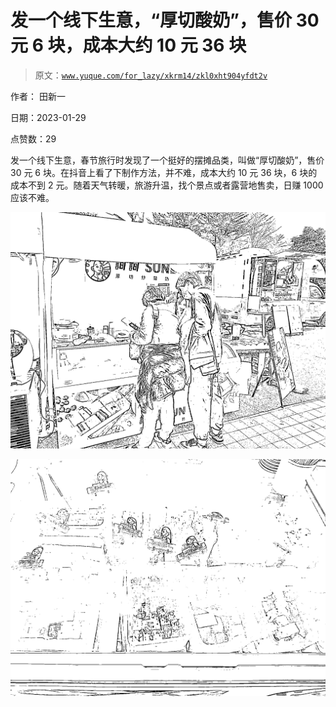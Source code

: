 # 发一个线下生意，“厚切酸奶”，售价 30 元 6 块，成本大约 10 元 36 块

> 原文：[`www.yuque.com/for_lazy/xkrm14/zkl0xht904yfdt2v`](https://www.yuque.com/for_lazy/xkrm14/zkl0xht904yfdt2v)



作者： 田新一 

日期：2023-01-29 

点赞数：29 

发一个线下生意，春节旅行时发现了一个挺好的摆摊品类，叫做“厚切酸奶”，售价 30 元 6 块。在抖音上看了下制作方法，并不难，成本大约 10 元 36 块，6 块的成本不到 2 元。随着天气转暖，旅游升温，找个景点或者露营地售卖，日赚 1000 应该不难。 

![](img/47621336731fd90b1ea32d863ff840e7.png) 

![](img/4ba7a0ae0ba86f932f70a1150b71095f.png) 

